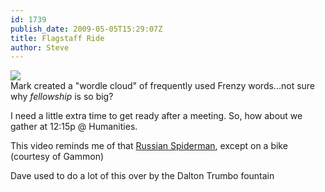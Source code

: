 ```yaml
---
id: 1739
publish_date: 2009-05-05T15:29:07Z
title: Flagstaff Ride
author: Steve
---
```

[![](http://www.flagstafffrenzy.org/wp-content/uploads/2009/05/frenzy-wordle.jpg)](http://www.flagstafffrenzy.org/wp-content/uploads/2009/05/frenzy-wordle.jpg)  
Mark created a "wordle cloud" of frequently used Frenzy words...not sure why _fellowship_ is so big?

I need a little extra time to get ready after a meeting. So, how about we gather at 12:15p @ Humanities.

  
This video reminds me of that [Russian Spiderman](http://www.youtube.com/watch?v=3pib8_Vxz2A), except on a bike (courtesy of Gammon)

Dave used to do a lot of this over by the Dalton Trumbo fountain